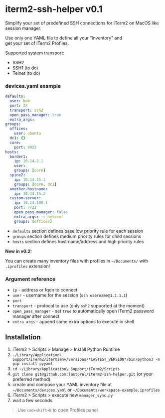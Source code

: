 # iterm2-ssh-helper v0.1

Simplify your set of predefined SSH connections for iTerm2 on MacOS like session manager.

Use only one YAML file to define all your "inventory" and  
get your set of iTerm2 Profiles.

Supported system transport:
- SSH2
- SSH1 (to do)
- Telnet (to do)

### devices.yaml example

```YAML
defaults:
  user: bob
  port: 22
  transport: ssh2
  open_pass_manager: true
  extra_args:
groups:
  offices:
    user: ubuntu
  dc1: {}
  core:
    port: 9922
hosts:
  border1:
    ip: 10.14.2.1
    user:
    groups: [core]
  spine2:
    ip: 10.14.15.1
    groups: [core, dc1]
  another-hostname:
    ip: 10.14.15.2
  custom-server:
    ip: 10.14.100.1
    port: 7722
    open_pass_manager: false
    extra_args: -s netconf
    groups: [offices]
```
- `defaults` section defines base low priority rule for each session
- `groups` section defines medium priority rules for child sessions
- `hosts` section defines host name/address and high priority rules

**New in v0.2:**

You can create many inventory files with profiles in `~/Documents/` with `.iprofiles` extension!

### Argument reference

- `ip` - address or fqdn to connect
- `user` - username for the session (`ssh username@1.1.1.1`)
- `port`
- `transport` - protocol to use (only `ssh2` supported at the moment)
- `open_pass_manager` - set `true` to automatically open iTerm2 password manager after connect
- `extra_args` - append some extra options to execute in shell

## Installation

1. iTerm2 > Scripts > Manage > Install Python Runtime
2. `~/Library/Application\ Support/iTerm2/iterm2env/versions/*LASTEST_VERSION*/bin/python3 -m pip install pyyaml`
3. `cd ~/Library/Application\ Support/iTerm2/Scripts`
4. `git clone git@github.com:lastorel/iterm2-ssh-helper.git` (or your preferred method)
5. create and compose your YAML inventory file at `~/Documents/devices.yaml` or `~/Documents/workspace-example.iprofiles`
6. iTerm2 > Scripts > execute new `manager_sync.py`
7. wait a few seconds

> Use `cmd+shift+B` to open Profiles panel
